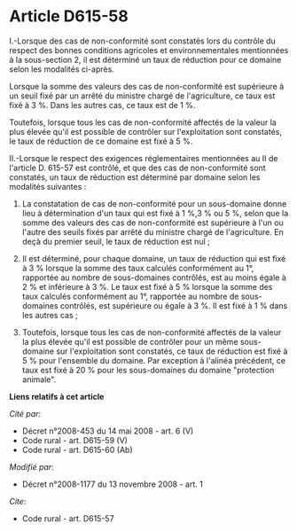 # Article D615-58

I.-Lorsque des cas de non-conformité sont constatés lors du contrôle du respect des bonnes conditions agricoles et
environnementales mentionnées à la sous-section 2, il est déterminé un taux de réduction pour ce domaine selon les modalités
ci-après. 

Lorsque la somme des valeurs des cas de non-conformité est supérieure à un seuil fixé par un arrêté du ministre chargé de
l'agriculture, ce taux est fixé à 3 %. Dans les autres cas, ce taux est de 1 %. 

Toutefois, lorsque tous les cas de non-conformité affectés de la valeur la plus élevée qu'il est possible de contrôler sur
l'exploitation sont constatés, le taux de réduction de ce domaine est fixé à 5 %.

II.-Lorsque le respect des exigences réglementaires mentionnées au II de l'article D. 615-57 est contrôlé, et que des cas de
non-conformité sont constatés, un taux de réduction est déterminé par domaine selon les modalités suivantes : 

1. La constatation de cas de non-conformité pour un sous-domaine donne lieu à détermination d'un taux qui est fixé à 1 %,3 %
ou 5 %, selon que la somme des valeurs des cas de non-conformité est supérieure à l'un ou l'autre des seuils fixés par arrêté
du ministre chargé de l'agriculture. En deçà du premier seuil, le taux de réduction est nul ; 

2. Il est déterminé, pour chaque domaine, un taux de réduction qui est fixé à 3 % lorsque la somme des taux calculés
conformément au 1°, rapportée au nombre de sous-domaines contrôlés, est au moins égale à 2 % et inférieure à 3 %. Le taux est
fixé à 5 % lorsque la somme des taux calculés conformément au 1°, rapportée au nombre de sous-domaines contrôlés, est
supérieure ou égale à 3 %. Il est fixé à 1 % dans les autres cas ; 

3. Toutefois, lorsque tous les cas de non-conformité affectés de la valeur la plus élevée qu'il est possible de contrôler
pour un même sous-domaine sur l'exploitation sont constatés, ce taux de réduction est fixé à 5 % pour l'ensemble du domaine.
Par exception à l'alinéa précédent, ce taux est fixé à 20 % pour les sous-domaines du domaine "protection animale".

**Liens relatifs à cet article**

_Cité par_:

  - Décret n°2008-453 du 14 mai 2008 - art. 6 (V)
  - Code rural - art. D615-59 (V)
  - Code rural - art. D615-60 (Ab)

_Modifié par_:

  - Décret n°2008-1177 du 13 novembre 2008 - art. 1

_Cite_:

  - Code rural - art. D615-57
